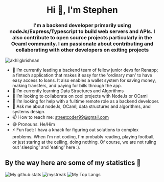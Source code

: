 <h1 align="center">Hi 👋, I'm Stephen</h1>
<h3 align="center">I'm a backend developer primarily using nodeJs/Express/Typescript to build web servers and APIs. I also contribute to open source projects particularly in the Ocaml community. I am passionate about contributing and collaborating with other developers on exiting projects</h3>
<p align="left"> <img src="https://komarev.com/ghpvc/?username=streetCoderr" alt="akhilgkrishnan" /> </p>


- 🔭 I’m currently leading a backend team of fellow junior devs for Renapp; a fintech application that makes it easy for the 'ordinary man' to have easy access to loans. It also enables a wallet system for saving money, making transfers, and paying for bills through the app.
- 🌱 I’m currently learning Data Structures and Algorithms
- 👯 I’m looking to collaborate on cool projects with NodeJs or OCaml
- 🤔 I’m looking for help with a fulltime remote role as a backend developer. 
- 💬 Ask me about nodeJs, OCaml, data structures and algorithms, and systems design.
- 📫 How to reach me: streetcoder99@gmail.com
- 😄 Pronouns: He/Him
- ⚡ Fun fact: I hava a knack for figuring out solutions to complex problems. When I'm not coding, I'm probably reading, playing football, or just staring at the ceiling, doing nothing. Of course, we are not ruling out 'sleeping' and 'eating' here :).

## By the way here are some of my statistics 🚀
![My github stats](https://github-readme-stats.vercel.app/api?username=streetCoderr&show_icons=true&theme=tokyonight)
<img src="https://github-readme-streak-stats.herokuapp.com/?user=streetCoderr&theme=tokyonight" alt="mystreak"/>
![My Top Langs](https://github-readme-stats.vercel.app/api/top-langs/?username=streetCoderr&theme=tokyonight&layout=compact)
